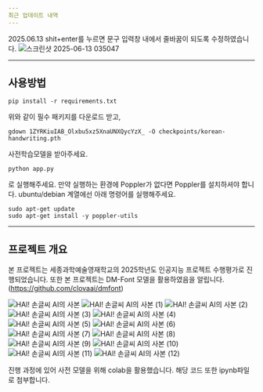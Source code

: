 ```yaml
---
최근 업데이트 내역
---
```

2025.06.13
shit+enter를 누르면 문구 입력창 내에서 줄바꿈이 되도록 수정하였습니다.
![스크린샷 2025-06-13 035047](https://github.com/user-attachments/assets/eadc01ce-2b75-4e73-8718-b92c24118e2c)


---
사용방법
---
```
pip install -r requirements.txt
```
위와 같이 필수 패키지를 다운로드 받고,
```
gdown 1ZYRKiuIAB_Olxbu5xz5XnaUNXQycYzX_ -O checkpoints/korean-handwriting.pth
```
사전학습모델을 받아주세요.
```
python app.py
```
로 실행해주세요.
만약 실행하는 환경에 Poppler가 없다면 Poppler를 설치하셔야 합니다.
ubuntu/debian 계열에선 아래 명령어를 실행해주세요.
```
sudo apt-get update
sudo apt-get install -y poppler-utils
```

---
프로젝트 개요
---
본 프로젝트는 세종과학예술영재학교의 2025학년도 인공지능 프로젝트 수행평가로 진행되었습니다.
또한 본 프로젝트는 DM-Font 모델을 활용하였음을 알립니다.
(https://github.com/clovaai/dmfont)

![HAI! 손글씨 AI의 사본](https://github.com/user-attachments/assets/339b9f0b-a6e9-4628-996e-04d8745e68de)
![HAI! 손글씨 AI의 사본 (1)](https://github.com/user-attachments/assets/835a5a3f-c92b-4450-93cd-14d249ba4d50)
![HAI! 손글씨 AI의 사본 (2)](https://github.com/user-attachments/assets/79d80683-728c-426a-9db3-a2e384a52c61)
![HAI! 손글씨 AI의 사본 (3)](https://github.com/user-attachments/assets/51e9ec41-a24d-46ad-878a-d14147dd6d95)
![HAI! 손글씨 AI의 사본 (4)](https://github.com/user-attachments/assets/691e9280-93e5-46cb-a889-7abfe19e7d20)
![HAI! 손글씨 AI의 사본 (5)](https://github.com/user-attachments/assets/1144cb18-8d1b-4c6d-afb9-5f305c425304)
![HAI! 손글씨 AI의 사본 (6)](https://github.com/user-attachments/assets/7eb86d87-50f3-4c14-9bc0-4d56ba29e9cf)
![HAI! 손글씨 AI의 사본 (7)](https://github.com/user-attachments/assets/c1c4751e-f7a4-4283-9700-6a57a26007c1)
![HAI! 손글씨 AI의 사본 (8)](https://github.com/user-attachments/assets/fddc7f28-dde7-422f-87b5-fc540b842f6c)
![HAI! 손글씨 AI의 사본 (9)](https://github.com/user-attachments/assets/cbe6ce5d-ec18-4a99-b5f5-6d4fa6b8c589)
![HAI! 손글씨 AI의 사본 (10)](https://github.com/user-attachments/assets/44d70de2-a7bc-4ad8-a635-081a9528bb17)
![HAI! 손글씨 AI의 사본 (11)](https://github.com/user-attachments/assets/7d42a372-4a09-45c9-876e-abbc710f2475)
![HAI! 손글씨 AI의 사본 (12)](https://github.com/user-attachments/assets/f91c08de-52f7-473a-b36f-b136a8843378)

진행 과정에 있어 사전 모델을 위해 colab을 활용했습니다.
해당 코드 또한 ipynb파일로 첨부합니다.


